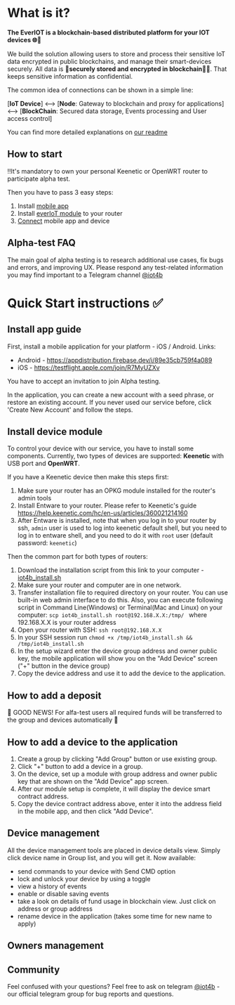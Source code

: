 # What is it?
**The EverIOT is a blockchain-based distributed platform for your IOT devices 🌐📲**

We build the solution allowing users to store and process their sensitive IoT data encrypted in public blockchains, and manage their smart-devices securely.
All data is **🔐securely stored and encrypted in blockchain⛓️‍💥**. That keeps sensitive information as confidential.

The common idea of connections can be shown in a simple line:

[**IoT Device**] <--> 
    [**Node**: Gateway to blockchain and proxy for applications] <--> 
         [**BlockChain**: Secured data storage, Events processing and User access control]



You can find more detailed explanations on [our readme](https://github.com/ever-iot/docs/blob/main/README.md)

## How to start
‼️It's mandatory to own your personal Keenetic or OpenWRT router to participate alpha test. 

Then you have to pass 3 easy steps:
1. Install [mobile app](https://github.com/ever-iot/docs/edit/main/Alfa-test.md#install-app-guide)
2. Install [everIoT module](https://github.com/ever-iot/docs/edit/main/Alfa-test.md#install-device-module) to your router
3. [Connect](https://github.com/ever-iot/docs/edit/main/Alfa-test.md#how-to-add-a-device-to-the-application) mobile app and device

## Alpha-test FAQ
The main goal of alpha testing is to research additional use cases, fix bugs and errors, and improving UX. Please respond any test-related information you may find important to a Telegram channel [@iot4b](https://t.me/iot4b)

# Quick Start instructions ✅
## Install app guide
First, install a mobile application for your platform - iOS / Android. Links:
* Android - https://appdistribution.firebase.dev/i/89e35cb759f4a089
* iOS - https://testflight.apple.com/join/R7MyUZXv

You have to accept an invitation to join Alpha testing.

In the application, you can create a new account with a seed phrase, or restore an existing account. If you never used our service before, click 'Create New Account' and follow the steps.

## Install device module
To control your device with our service, you have to install some components. Currently, two types of devices are supported: **Keenetic** with USB port and **OpenWRT**.

If you have a Keenetic device then make this steps first:
1. Make sure your router has an OPKG module installed for the router's admin tools
2. Install Entware to your router. Please refer to Keenetic's guide https://help.keenetic.com/hc/en-us/articles/360021214160
3. After Entware is installed, note that when you log in to your router by ssh, `admin` user is used to log into keenetic default shell, but you need to log in to entware shell, and you need to do it with `root` user (default password: `keenetic`)

Then the common part for both types of routers: 
1. Download the installation script from this link to your computer - [iot4b_install.sh](https://raw.githubusercontent.com/ever-iot/docs/refs/heads/main/packages/iot4b_install.sh)
2. Make sure your router and computer are in one network.
3. Transfer installation file to required directory on your router. You can use built-in web admin interface to do this. Also,
you can execute following script in Command Line(Windows) or Terminal(Mac and Linux) on your computer: ```scp iot4b_install.sh root@192.168.X.X:/tmp/ ```
where 192.168.X.X is your router address
4. Open your router with SSH:
```ssh root@192.168.X.X```
5. In your SSH session run 
```chmod +x /tmp/iot4b_install.sh && /tmp/iot4b_install.sh```
6. In the setup wizard enter the device group address and owner public key, the mobile application will show you on the "Add Device" screen ("+" button in the device group)
7. Copy the device address and use it to add the device to the application.


## How to add a deposit
🎉 GOOD NEWS! For alfa-test users all required funds will be transferred to the group and devices automatically 🤑 

## How to add a device to the application
1. Create a group by clicking "Add Group" button or use existing group.
2. Click "+" button to add a device in a group.
3. On the device, set up a module with group address and owner public key that are shown on the "Add Device" app screen.
4. After our module setup is complete, it will display the device smart contract address.
5. Copy the device contract address above, enter it into the address field in the mobile app, and then click "Add Device".

## Device management
All the device management tools are placed in device details view. Simply click device name in Group list, and you will get it. Now available:
* send commands to your device with Send CMD option
* lock and unlock your device by using a toggle
* view a history of events
* enable or disable saving events
* take a look on details of fund usage in blockchain view. Just click on address or group address
* rename device in the application (takes some time for new name to apply)

## Owners management


## Community
Feel confused with your questions? Feel free to ask on telegram [@iot4b](https://t.me/iot4b) - our official telegram group for bug reports and questions. 
